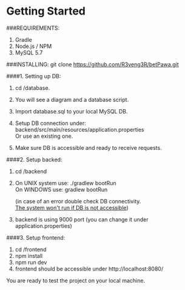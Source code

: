 # Getting Started

###REQUIREMENTS:
1. Gradle
2. Node.js / NPM
3. MySQL 5.7


###INSTALLING:
git clone https://github.com/R3veng3R/betPawa.git

####1. Setting up DB:
1. cd /database.
2. You will see a diagram and a database script.
3. Import database.sql to your local MySQL DB.
4. Setup DB connection under: <br>
    backend/src/main/resources/application.properties <br>
    Or use an existing one.
    
5. Make sure DB is accessible and ready to receive requests.


####2. Setup backed:
1. cd /backend
2. On UNIX system use: ./gradlew bootRun <br>
   On WINDOWS use: gradlew bootRun
   
   (in case of an error double check DB connectivity. <br>
   <u>The system won't run if DB is not accessible</u>)
   
3. backend is using 9000 port (you can change it under application.properties)
   
   
####3. Setup frontend:
1. cd /frontend
2. npm install
3. npm run dev
4. frontend should be accessible under http://localhost:8080/

You are ready to test the project on your local machine.